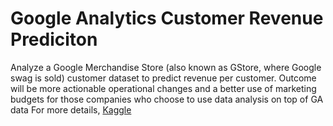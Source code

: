 # Google Analytics Customer Revenue Prediciton

Analyze a Google Merchandise Store (also known as GStore, where Google swag is sold) customer dataset to predict revenue per customer. Outcome will be more actionable operational changes and a better use of marketing budgets for those companies who choose to use data analysis on top of GA data For more details, [Kaggle](https://www.kaggle.com/c/ga-customer-revenue-prediction)

